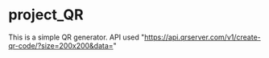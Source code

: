 # project_QR
This is a simple QR generator.
API used "https://api.qrserver.com/v1/create-qr-code/?size=200x200&data="
